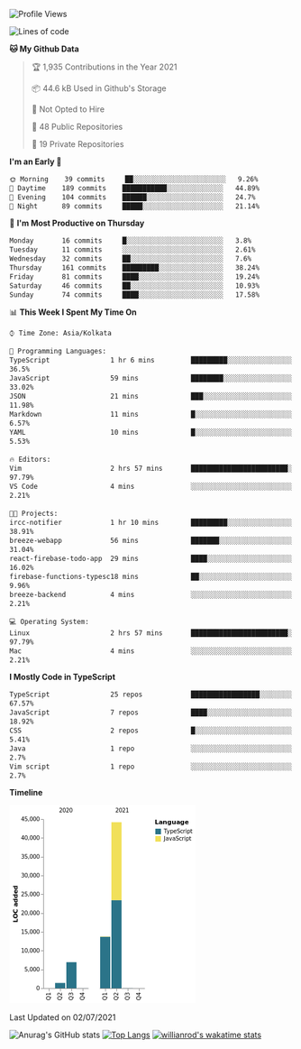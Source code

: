 <!--START_SECTION:waka-->
![Profile Views](http://img.shields.io/badge/Profile%20Views-0-blue)

![Lines of code](https://img.shields.io/badge/From%20Hello%20World%20I%27ve%20Written-66336%20lines%20of%20code-blue)

**🐱 My Github Data** 

> 🏆 1,935 Contributions in the Year 2021
 > 
> 📦 44.6 kB Used in Github's Storage 
 > 
> 🚫 Not Opted to Hire
 > 
> 📜 48 Public Repositories 
 > 
> 🔑 19 Private Repositories  
 > 
**I'm an Early 🐤** 

```text
🌞 Morning    39 commits     ██░░░░░░░░░░░░░░░░░░░░░░░   9.26% 
🌆 Daytime    189 commits    ███████████░░░░░░░░░░░░░░   44.89% 
🌃 Evening    104 commits    ██████░░░░░░░░░░░░░░░░░░░   24.7% 
🌙 Night      89 commits     █████░░░░░░░░░░░░░░░░░░░░   21.14%

```
📅 **I'm Most Productive on Thursday** 

```text
Monday       16 commits     █░░░░░░░░░░░░░░░░░░░░░░░░   3.8% 
Tuesday      11 commits     ░░░░░░░░░░░░░░░░░░░░░░░░░   2.61% 
Wednesday    32 commits     ██░░░░░░░░░░░░░░░░░░░░░░░   7.6% 
Thursday     161 commits    █████████░░░░░░░░░░░░░░░░   38.24% 
Friday       81 commits     ████░░░░░░░░░░░░░░░░░░░░░   19.24% 
Saturday     46 commits     ██░░░░░░░░░░░░░░░░░░░░░░░   10.93% 
Sunday       74 commits     ████░░░░░░░░░░░░░░░░░░░░░   17.58%

```


📊 **This Week I Spent My Time On** 

```text
⌚︎ Time Zone: Asia/Kolkata

💬 Programming Languages: 
TypeScript               1 hr 6 mins         █████████░░░░░░░░░░░░░░░░   36.5% 
JavaScript               59 mins             ████████░░░░░░░░░░░░░░░░░   33.02% 
JSON                     21 mins             ███░░░░░░░░░░░░░░░░░░░░░░   11.98% 
Markdown                 11 mins             █░░░░░░░░░░░░░░░░░░░░░░░░   6.57% 
YAML                     10 mins             █░░░░░░░░░░░░░░░░░░░░░░░░   5.53%

🔥 Editors: 
Vim                      2 hrs 57 mins       ████████████████████████░   97.79% 
VS Code                  4 mins              ░░░░░░░░░░░░░░░░░░░░░░░░░   2.21%

🐱‍💻 Projects: 
ircc-notifier            1 hr 10 mins        █████████░░░░░░░░░░░░░░░░   38.91% 
breeze-webapp            56 mins             ███████░░░░░░░░░░░░░░░░░░   31.04% 
react-firebase-todo-app  29 mins             ████░░░░░░░░░░░░░░░░░░░░░   16.02% 
firebase-functions-typesc18 mins             ██░░░░░░░░░░░░░░░░░░░░░░░   9.96% 
breeze-backend           4 mins              ░░░░░░░░░░░░░░░░░░░░░░░░░   2.21%

💻 Operating System: 
Linux                    2 hrs 57 mins       ████████████████████████░   97.79% 
Mac                      4 mins              ░░░░░░░░░░░░░░░░░░░░░░░░░   2.21%

```

**I Mostly Code in TypeScript** 

```text
TypeScript               25 repos            █████████████████░░░░░░░░   67.57% 
JavaScript               7 repos             ████░░░░░░░░░░░░░░░░░░░░░   18.92% 
CSS                      2 repos             █░░░░░░░░░░░░░░░░░░░░░░░░   5.41% 
Java                     1 repo              ░░░░░░░░░░░░░░░░░░░░░░░░░   2.7% 
Vim script               1 repo              ░░░░░░░░░░░░░░░░░░░░░░░░░   2.7%

```


**Timeline**

![Chart not found](https://raw.githubusercontent.com/wise-introvert/wise-introvert/master/charts/bar_graph.png) 


 Last Updated on 02/07/2021
<!--END_SECTION:waka-->
![Anurag's GitHub stats](https://github-readme-stats.vercel.app/api?username=wise-introvert&count_private=true&show_icons=true)
[![Top Langs](https://github-readme-stats.vercel.app/api/top-langs/?username=wise-introvert&langs_count=10)](https://github.com/anuraghazra/github-readme-stats)
[![willianrod's wakatime stats](https://github-readme-stats.vercel.app/api/wakatime?username=wiseintrovert)](https://github.com/anuraghazra/github-readme-stats)

